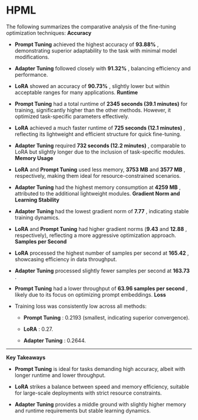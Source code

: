 # HPML

The following summarizes the comparative analysis of the fine-tuning optimization techniques:
**Accuracy**  
- **Prompt Tuning**  achieved the highest accuracy of **93.88%** , demonstrating superior adaptability to the task with minimal model modifications.
 
- **Adapter Tuning**  followed closely with **91.32%** , balancing efficiency and performance.
 
- **LoRA**  showed an accuracy of **90.73%** , slightly lower but within acceptable ranges for many applications.
**Runtime**  
- **Prompt Tuning**  had a total runtime of **2345 seconds (39.1 minutes)**  for training, significantly higher than the other methods. However, it optimized task-specific parameters effectively.
 
- **LoRA**  achieved a much faster runtime of **725 seconds (12.1 minutes)** , reflecting its lightweight and efficient structure for quick fine-tuning.
 
- **Adapter Tuning**  required **732 seconds (12.2 minutes)** , comparable to LoRA but slightly longer due to the inclusion of task-specific modules.
**Memory Usage**  
- **LoRA**  and **Prompt Tuning**  used less memory, **3753 MB**  and **3577 MB** , respectively, making them ideal for resource-constrained scenarios.
 
- **Adapter Tuning**  had the highest memory consumption at **4259 MB** , attributed to the additional lightweight modules.
**Gradient Norm and Learning Stability**  
- **Adapter Tuning**  had the lowest gradient norm of **7.77** , indicating stable training dynamics.
 
- **LoRA**  and **Prompt Tuning**  had higher gradient norms (**9.43**  and **12.88** , respectively), reflecting a more aggressive optimization approach.
**Samples per Second**  
- **LoRA**  processed the highest number of samples per second at **165.42** , showcasing efficiency in data throughput.
 
- **Adapter Tuning**  processed slightly fewer samples per second at **163.73** .
 
- **Prompt Tuning**  had a lower throughput of **63.96 samples per second** , likely due to its focus on optimizing prompt embeddings.
**Loss**  
- Training loss was consistently low across all methods: 
  - **Prompt Tuning** : 0.2193 (smallest, indicating superior convergence).
 
  - **LoRA** : 0.27.
 
  - **Adapter Tuning** : 0.2644.


---

**Key Takeaways**  
- **Prompt Tuning**  is ideal for tasks demanding high accuracy, albeit with longer runtime and lower throughput.
 
- **LoRA**  strikes a balance between speed and memory efficiency, suitable for large-scale deployments with strict resource constraints.
 
- **Adapter Tuning**  provides a middle ground with slightly higher memory and runtime requirements but stable learning dynamics.
